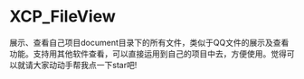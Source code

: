 # XCP_FileView
展示、查看自己项目document目录下的所有文件，类似于QQ文件的展示及查看功能。支持用其他软件查看，可以直接运用到自己的项目中去，方便使用。觉得可以就请大家动动手帮我点一下star吧!
